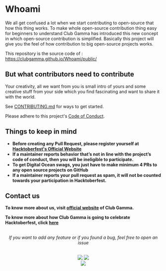
# Whoami

We all get confused a lot when we start contributing to open-source that how
this thing works. To make whole open-source contribution thing easy for beginners to understand
Club Gamma has introduced this new concept in which open-source contribution is simplified.
Basically this project will give you the feel of how contribution to big open-source projects works.

This repository is the source code of : https://clubgamma.github.io/Whoami/public/

## But what contributors need to contribute

Your creativity, all we want from you is small intro of yours and some creative stuff from your side
which you find fascinating and want to share it with the world.


See [CONTRIBUTING.md](https://github.com/clubgamma/Whoami/blob/main/CONTRIBUTING.md) for ways to get started.

Please adhere to this project's [Code of Conduct](https://github.com/clubgamma/code-of-conduct).


  

## Things to keep in mind

- **Before creating any Pull Request, please register yourself at [Hacktoberfest's Official Website](https://hacktoberfest.digitalocean.com/)**
- **If a maintainer reports behavior that’s not in line with the project’s code of conduct, then you will be ineligible to participate.**
- **To get Digital Ocean swags, you just have to make minimum 4 PRs to any open source projects on GitHub**
- **If a maintainer reports your pull request as spam, it will not be counted towards your participation in Hacktoberfest.**

  
## Contact us

**To know more about us, visit [official website](https://clubgamma.github.io/) of Club Gamma.**

**To know more about how Club Gamma is going to celebrate Hacktoberfest, click [here](https://clubgamma.github.io/hacktoberfest/)**

<br>
<div align="center">  
<i>If you want to add any feature or if you found a bug, feel free to open an issue</i><br><br>

![](https://img.shields.io/badge/Star-If_Liked-%23FF0000.svg?&style=flat&logoColor=white&color=white)
![](https://img.shields.io/badge/Fork-If_you_found_interesting-%23FF0000.svg?&style=flat&logoColor=white&color=white)<br>
<a href="https://github.com/clubgamma/spotify-web-clone/issues/new"><img src="https://img.shields.io/badge/Query-Ask_Us_Anything-blue"/></a><br>
<br>

</div>

  